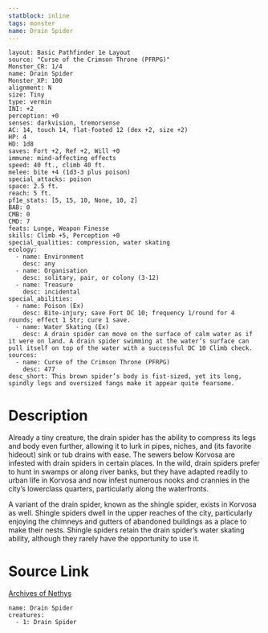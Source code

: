 ```yaml
---
statblock: inline
tags: monster
name: Drain Spider
---
```

```statblock
layout: Basic Pathfinder 1e Layout
source: "Curse of the Crimson Throne (PFRPG)"
Monster_CR: 1/4
name: Drain Spider
Monster_XP: 100
alignment: N
size: Tiny
type: vermin
INI: +2
perception: +0
senses: darkvision, tremorsense
AC: 14, touch 14, flat-footed 12 (dex +2, size +2)
HP: 4
HD: 1d8
saves: Fort +2, Ref +2, Will +0
immune: mind-affecting effects
speed: 40 ft., climb 40 ft.
melee: bite +4 (1d3-3 plus poison)
special_attacks: poison
space: 2.5 ft.
reach: 5 ft.
pf1e_stats: [5, 15, 10, None, 10, 2]
BAB: 0
CMB: 0
CMD: 7
feats: Lunge, Weapon Finesse
skills: Climb +5, Perception +0
special_qualities: compression, water skating
ecology:
  - name: Environment
    desc: any
  - name: Organisation
    desc: solitary, pair, or colony (3-12)
  - name: Treasure
    desc: incidental
special_abilities:
  - name: Poison (Ex)
    desc: Bite-injury; save Fort DC 10; frequency 1/round for 4 rounds; effect 1 Str; cure 1 save.
  - name: Water Skating (Ex)
    desc: A drain spider can move on the surface of calm water as if it were on land. A drain spider swimming at the water’s surface can pull itself on top of the water with a successful DC 10 Climb check.
sources:
  - name: Curse of the Crimson Throne (PFRPG)
    desc: 477
desc_short: This brown spider’s body is fist-sized, yet its long, spindly legs and oversized fangs make it appear quite fearsome.
```
# Description
Already a tiny creature, the drain spider has the ability to compress its legs and body even further, allowing it to lurk in pipes, niches, and (its favorite hideout) sink or tub drains with ease. The sewers below Korvosa are infested with drain spiders in certain places. In the wild, drain spiders prefer to hunt in swamps or along river banks, but they have adapted readily to urban life in Korvosa and now infest numerous nooks and crannies in the city’s lowerclass quarters, particularly along the waterfronts.

 A variant of the drain spider, known as the shingle spider, exists in Korvosa as well. Shingle spiders dwell in the upper reaches of the city, particularly enjoying the chimneys and gutters of abandoned buildings as a place to make their nests. Shingle spiders retain the drain spider’s water skating ability, although they rarely have the opportunity to use it.
# Source Link
[Archives of Nethys](https://aonprd.com/MonsterDisplay.aspx?ItemName=Drain%20Spider)
```encounter-table
name: Drain Spider
creatures:
  - 1: Drain Spider
```
